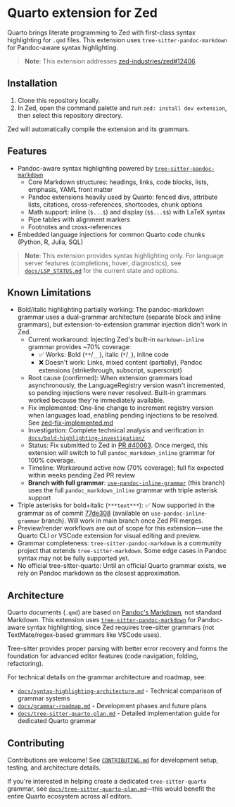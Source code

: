 # Quarto extension for Zed

Quarto brings literate programming to Zed with first-class syntax highlighting for `.qmd` files. This extension uses `tree-sitter-pandoc-markdown` for Pandoc-aware syntax highlighting.

> **Note**: This extension addresses [zed-industries/zed#12406](https://github.com/zed-industries/zed/issues/12406).

## Installation

1. Clone this repository locally.
2. In Zed, open the command palette and run `zed: install dev extension`, then select this repository directory.

Zed will automatically compile the extension and its grammars.

## Features

- Pandoc-aware syntax highlighting powered by [`tree-sitter-pandoc-markdown`](https://github.com/ck37/tree-sitter-pandoc-markdown/tree/feat/phase-1-pandoc-grammar)
  - Core Markdown structures: headings, links, code blocks, lists, emphasis, YAML front matter
  - Pandoc extensions heavily used by Quarto: fenced divs, attribute lists, citations, cross-references, shortcodes, chunk options
  - Math support: inline (`$...$`) and display (`$$...$$`) with LaTeX syntax
  - Pipe tables with alignment markers
  - Footnotes and cross-references
- Embedded language injections for common Quarto code chunks (Python, R, Julia, SQL)

> **Note**: This extension provides syntax highlighting only. For language server features (completions, hover, diagnostics), see [`docs/LSP_STATUS.md`](docs/LSP_STATUS.md) for the current state and options.

## Known Limitations

- Bold/italic highlighting partially working: The pandoc-markdown grammar uses a dual-grammar architecture (separate block and inline grammars), but extension-to-extension grammar injection didn't work in Zed.
  - Current workaround: Injecting Zed's built-in `markdown-inline` grammar provides ~70% coverage:
    - ✅ Works: Bold (`**`/`__`), italic (`*`/`_`), inline code
    - ❌ Doesn't work: Links, mixed content (partially), Pandoc extensions (strikethrough, subscript, superscript)
  - Root cause (confirmed): When extension grammars load asynchronously, the LanguageRegistry version wasn't incremented, so pending injections were never resolved. Built-in grammars worked because they're immediately available.
  - Fix implemented: One-line change to increment registry version when languages load, enabling pending injections to be resolved. See [zed-fix-implemented.md](docs/bold-highlighting-investigation/zed-fix-implemented.md)
  - Investigation: Complete technical analysis and verification in [`docs/bold-highlighting-investigation/`](docs/bold-highlighting-investigation/)
  - Status: Fix submitted to Zed in [PR #40063](https://github.com/zed-industries/zed/pull/40063). Once merged, this extension will switch to full `pandoc_markdown_inline` grammar for 100% coverage.
  - Timeline: Workaround active now (70% coverage); full fix expected within weeks pending Zed PR review
  - **Branch with full grammar**: [`use-pandoc-inline-grammar`](https://github.com/ck37/zed-quarto-extension/tree/use-pandoc-inline-grammar) (this branch) uses the full `pandoc_markdown_inline` grammar with triple asterisk support
- Triple asterisks for bold+italic (`***text***`): ✅ Now supported in the grammar as of commit [77de308](https://github.com/ck37/tree-sitter-pandoc-markdown/commit/77de308d04c994a2a3fa2056e66fae6a5630fb87) (available on `use-pandoc-inline-grammar` branch). Will work in main branch once Zed PR merges.
- Preview/render workflows are out of scope for this extension—use the Quarto CLI or VSCode extension for visual editing and preview.
- Grammar completeness: `tree-sitter-pandoc-markdown` is a community project that extends `tree-sitter-markdown`. Some edge cases in Pandoc syntax may not be fully supported yet.
- No official tree-sitter-quarto: Until an official Quarto grammar exists, we rely on Pandoc markdown as the closest approximation.

## Architecture

Quarto documents (`.qmd`) are based on [Pandoc's Markdown](https://pandoc.org/MANUAL.html#pandocs-markdown), not standard Markdown. This extension uses [`tree-sitter-pandoc-markdown`](https://github.com/ck37/tree-sitter-pandoc-markdown) for Pandoc-aware syntax highlighting, since Zed requires tree-sitter grammars (not TextMate/regex-based grammars like VSCode uses).

Tree-sitter provides proper parsing with better error recovery and forms the foundation for advanced editor features (code navigation, folding, refactoring).

For technical details on the grammar architecture and roadmap, see:
- [`docs/syntax-highlighting-architecture.md`](docs/syntax-highlighting-architecture.md) - Technical comparison of grammar systems
- [`docs/grammar-roadmap.md`](docs/grammar-roadmap.md) - Development phases and future plans
- [`docs/tree-sitter-quarto-plan.md`](docs/tree-sitter-quarto-plan.md) - Detailed implementation guide for dedicated Quarto grammar

## Contributing

Contributions are welcome! See [`CONTRIBUTING.md`](CONTRIBUTING.md) for development setup, testing, and architecture details.

If you're interested in helping create a dedicated `tree-sitter-quarto` grammar, see [`docs/tree-sitter-quarto-plan.md`](docs/tree-sitter-quarto-plan.md)—this would benefit the entire Quarto ecosystem across all editors.

